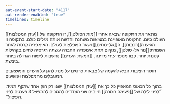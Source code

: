 ```yaml
---
aat-event-start-date: "4117"
aat-render-enabled: "true"
timelines: timeline
---
```

[[עידן המפלצות]] מתאר את התקופה שבאה אחרי [[מות הסולטן]], זו התקופה של העולם כיום.
התקופה מאופיינת במציאות משתנה וחדשה אותה מגלים כולם.
בתקופה זו הגיעו ה[[רכבות]], ה[[אל-מתים]] ושאר המפלצות לעולם.
האימפריה קרסה לאחר השמדת [[נור אל-סולטן]], מקיום תחת אימפריה החברה עשתה רגרסיה לחיים בקהילות קטנות יותר. קמו מספר עירי מדינה, [[חמשת הערים]] נחשבות לישות הגדולה ביותר ביבשת.

חוסר היציבות הביא להקמה של צבאות פרטים על מנת להגן על הערים והמשאבים המוגבלים מהמפלצות ופושעים.

בתוך כל הכאוס המאפיין כל כך את [[עידן המפלצות]] ישנו רק חוק אחד שתקף תמיד:
״לפני לילה של [[פעימה חסרה]] חייבים שני הצדדים להסכים להתפצל 3 פעמים לפני הפיצול״.